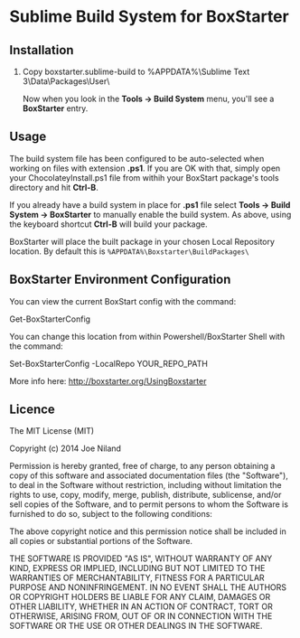 # Sublime Build System for BoxStarter

## Installation
1. Copy boxstarter.sublime-build to %APPDATA%\Sublime Text 3\Data\Packages\User\

   Now when you look in the **Tools -> Build System** menu, you'll see a **BoxStarter** entry.

## Usage
The build system file has been configured to be auto-selected when working on files with extension **.ps1**.
If you are OK with that, simply open your ChocolateyInstall.ps1 file from withih your BoxStart package's tools directory and hit **Ctrl-B**.

If you already have a build system in place for **.ps1** file select **Tools -> Build System -> BoxStarter** to manually enable the build system. As above, using the keyboard shortcut **Ctrl-B** will build your package.

BoxStarter will place the built package in your chosen Local Repository location. By default this is `%APPDATA%\Boxstarter\BuildPackages\`

## BoxStarter Environment Configuration

You can view the current BoxStart config with the command:

   Get-BoxStarterConfig

You can change this location from within Powershell/BoxStarter Shell with the command:
   
   Set-BoxStarterConfig -LocalRepo YOUR_REPO_PATH

More info here: http://boxstarter.org/UsingBoxstarter

## Licence

The MIT License (MIT)

Copyright (c) 2014 Joe Niland

Permission is hereby granted, free of charge, to any person obtaining a copy
of this software and associated documentation files (the "Software"), to deal
in the Software without restriction, including without limitation the rights
to use, copy, modify, merge, publish, distribute, sublicense, and/or sell
copies of the Software, and to permit persons to whom the Software is
furnished to do so, subject to the following conditions:

The above copyright notice and this permission notice shall be included in all
copies or substantial portions of the Software.

THE SOFTWARE IS PROVIDED "AS IS", WITHOUT WARRANTY OF ANY KIND, EXPRESS OR
IMPLIED, INCLUDING BUT NOT LIMITED TO THE WARRANTIES OF MERCHANTABILITY,
FITNESS FOR A PARTICULAR PURPOSE AND NONINFRINGEMENT. IN NO EVENT SHALL THE
AUTHORS OR COPYRIGHT HOLDERS BE LIABLE FOR ANY CLAIM, DAMAGES OR OTHER
LIABILITY, WHETHER IN AN ACTION OF CONTRACT, TORT OR OTHERWISE, ARISING FROM,
OUT OF OR IN CONNECTION WITH THE SOFTWARE OR THE USE OR OTHER DEALINGS IN THE
SOFTWARE.